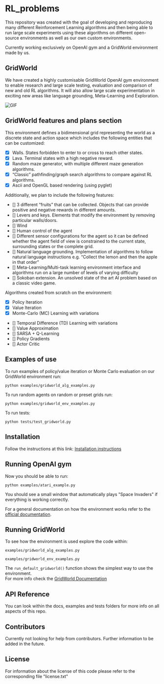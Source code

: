 # RL_problems

This repository was created with the goal of developing and reproducing many different Reinforcement Learning algorithms 
and then being able to run large scale experiments using these algorithms on different open-source 
environments as well as our own custom environments.  

Currently working exclusively on OpenAI gym and a GridWorld environment made by us.

## GridWorld

We have created a highly customisable GridWorld OpenAI gym environment to enable research and large scale testing, evaluation and comparison of new and old RL algorithms. 
It will also allow large scale experimentation in exciting new areas like language grounding, Meta-Learning and Exploration.

![GIF](docs/maze_solver_BFS_10_times.gif)

## GridWorld features and plans section

This environment defines a bidimensional grid representing the world as a discrete state and action space which includes the following entities that can be customized:
- [x] Walls. States forbidden to enter to or cross to reach other states.
- [x] Lava. Terminal states with a high negative reward.
- [x] Random maze generator, with multiple different maze generation algorithms.
- [x] “Classic” pathfinding/graph search algorithms to compare against RL algorithms.
- [x] Ascii and OpenGL based rendering (using pyglet)

Additionally, we plan to include the following features:
- [] 3 different “fruits” that can be collected. Objects that can provide positive and negative rewards in different amounts. 
- [] Levers and keys. Elements that modify the environment by removing particular walls/doors.
- [] Wind
- [] Human control of the agent
- [] Different sensor configurations for the agent so it can be defined whether the agent field of view is constrained to the current state, surrounding states or the complete grid.
- [] Natural language grounding. Implementation of algorithms to follow natural language instructions e.g. “Collect the lemon and then the apple in that order”
- [] Meta-Learning/Multi-task learning environment interface and algorithms run on a large number of levels of varying difficulty
- [] Sokoban extension. An unsolved state of the art AI problem based on a classic video game.

Algorithms created from scratch on the environment:
- [x] Policy Iteration
- [x] Value Iteration
- [x] Monte-Carlo (MC) Learning with variations
- [] Temporal Difference (TD) Learning with variations
- [] Value Approximation
- [] SARSA + Q-Learning
- [] Policy Gradients
- [] Actor Critic

## Examples of use

To run examples of policy/value iteration or Monte Carlo evaluation on our GridWorld environment run:  

`python examples/gridworld_alg_examples.py`

To run random agents on random or preset grids run:

`python examples/gridworld_env_examples.py`

To run tests:  

`python tests/test_gridworld.py`

## Installation

Follow the instructions at this link: [Installation instructions](https://github.com/beduffy/RL_problems/tree/master/docs/Installation.md)

## Running OpenAI gym

Now you should be able to run: 

`python examples/atari_example.py`

You should see a small window that automatically plays "Space Invaders" if everything is working correctly.

For a general documentation on how the environment works refer to the [official documentation](https://gym.openai.com/docs).

## Running GridWorld

To see how the environment is used explore the code within:

`examples/gridworld_alg_examples.py`

`examples/gridworld_env_examples.py`

The `run_default_gridworld()` function shows the simplest way to use the environment.  
For more info check the [GridWorld Documentation](https://github.com/beduffy/RL_problems/tree/master/docs/GridWorld.md)

## API Reference

You can look within the docs, examples and tests folders for more info on all aspects of this repo. 

## Contributors

Currently not looking for help from contributors. Further information to be added in the future.

## License

For information about the license of this code please refer to the corresponding file "license.txt"
